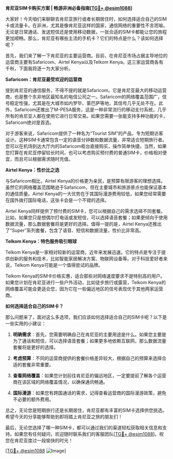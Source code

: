 **肯尼亚SIM卡购买方案 | 畅游非洲必备指南[[TG💪+ @esim1088](https://t.me/s/esim1088)]**

大家好！今天咱们来聊聊去肯尼亚旅行或者长期居住时，如何选择适合自己的SIM卡或流量卡。在非洲，尤其是像肯尼亚这样的国家，通信网络的重要性不言而喻。无论是日常通话、发送短信还是使用移动数据，一张合适的SIM卡都能让您的旅程更加顺畅。那么，肯尼亚有哪些主流的手机卡？它们的特点是什么？该如何选择呢？

首先，我们来了解一下肯尼亚的主要运营商。目前，在肯尼亚市场占据主导地位的运营商主要有Safaricom、Airtel Kenya以及Telkom Kenya。这三家运营商各有千秋，下面我将逐一为大家分析。

**Safaricom：肯尼亚最受欢迎的运营商**

提到肯尼亚的通信服务，不得不提的就是Safaricom。它是肯尼亚最大的移动运营商，也是整个东非地区最知名的电信公司之一。Safaricom的网络覆盖范围广，信号稳定性强，尤其是在大城市如内罗毕、蒙巴萨等地，其信号几乎无处不在。此外，Safaricom还推出了M-PESA服务，这是一种非常流行的移动支付系统，几乎所有的肯尼亚人都在使用它进行日常交易。如果您需要一张能支持多种功能的卡，Safaricom绝对是首选。

对于游客来说，Safaricom提供了一种名为“Tourist SIM”的产品，专为短期访客设计。这种SIM卡通常包含一定的语音分钟数和数据流量，非常适合短期旅行者。您可以在机场到达大厅内的Safaricom柜台直接购买，操作简单快捷。当然，如果您打算在肯尼亚停留较长时间，也可以考虑购买预付费的普通SIM卡，价格相对便宜，而且可以根据需求随时充值。

**Airtel Kenya：性价比之选**

与Safaricom相比，Airtel Kenya的价格更为亲民，是预算有限游客的理想选择。虽然它的网络覆盖范围略逊于Safaricom，但在主要城市和旅游景点也能保证基本的通信质量。Airtel Kenya的一大优势在于其国际漫游费用较低，如果您经常需要在国外拨打国际电话，这张卡会是一个不错的选择。

Airtel Kenya同样提供了预付费的SIM卡，您可以根据自己的需求选择不同套餐。比如，如果您只是想偶尔打电话或发短信，可以选择语音套餐；如果更倾向于使用数据流量，那么数据套餐将是更好的选择。值得一提的是，Airtel Kenya还推出了“Super”系列套餐，包含了语音、短信和数据流量，性价比非常高。

**Telkom Kenya：特色服务吸引眼球**

Telkom Kenya是一家相对较新的运营商，近年来发展迅速。它的特点是专注于提供创新的服务和技术，比如智能家居解决方案、物联网设备等。对于科技爱好者来说，Telkom Kenya可能是一个值得尝试的品牌。

Telkom Kenya的SIM卡价格实惠，适合那些对网络速度要求不是特别高的用户。如果您计划在肯尼亚进行一些户外活动，比如徒步旅行或露营，Telkom Kenya的网络覆盖可能会更适合您，因为它在一些偏远地区的信号表现优于其他两家运营商。

**如何选择适合自己的SIM卡？**

那么问题来了，面对这么多选项，我们应该如何选择适合自己的SIM卡呢？以下是一些实用的小建议：

1. **明确需求**：首先，您需要明确自己在肯尼亚的主要用途是什么。如果您主要是为了通话和短信，可以选择语音套餐；如果更多地依赖互联网，那么数据流量套餐将是更好的选择。

2. **考虑预算**：不同的运营商提供的套餐价格差异较大，根据自己的预算来选择合适的套餐非常重要。

3. **查看网络覆盖**：如果您计划前往肯尼亚的偏远地区，一定要提前了解各个运营商在该区域的网络覆盖情况，以确保通讯畅通。

4. **国际漫游**：如果您有跨国通话的需求，记得查看运营商的国际漫游政策，避免不必要的额外费用。

总之，无论您是短期旅行还是长期居住，肯尼亚都有丰富的SIM卡选择供您挑选。希望今天的分享能够帮助到即将踏上肯尼亚之旅的朋友们！

最后，无论您选择了哪一种SIM卡，都可以通过我们的渠道轻松获取相关信息和支持。如果您有任何疑问，欢迎随时联系我们的客服团队[[TG💪+ @esim1088](https://t.me/s/esim1088)]。祝您在肯尼亚度过一段愉快的时光！

[[TG💪+ @esim1088](https://t.me/s/esim1088) ![Image](https://i.postimg.cc/4NQfJmqS/Snipaste-2025-05-13-00-14-12.png)]